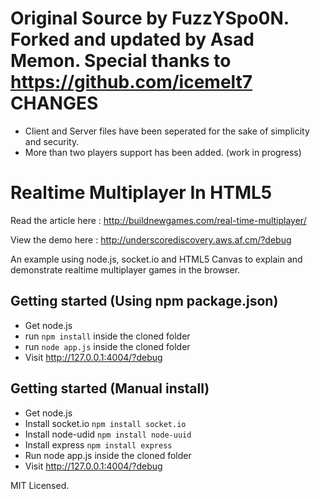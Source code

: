 Original Source by FuzzYSpo0N. Forked and updated by Asad Memon. Special thanks to https://github.com/icemelt7
CHANGES
=========

- Client and Server files have been seperated for the sake of simplicity and security.
- More than two players support has been added. (work in progress)


Realtime Multiplayer In HTML5
=============================

Read the article here : 
http://buildnewgames.com/real-time-multiplayer/

View the demo here :
http://underscorediscovery.aws.af.cm/?debug

An example using node.js, socket.io and HTML5 Canvas to explain and demonstrate realtime multiplayer games in the browser.

## Getting started (Using npm package.json)
* Get node.js
* run `npm install` inside the cloned folder
* run `node app.js` inside the cloned folder
* Visit http://127.0.0.1:4004/?debug

## Getting started (Manual install)

* Get node.js
* Install socket.io `npm install socket.io`
* Install node-udid `npm install node-uuid`
* Install express `npm install express`
* Run node app.js inside the cloned folder
* Visit http://127.0.0.1:4004/?debug


MIT Licensed.
